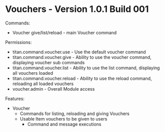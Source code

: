# Vouchers - Version 1.0.1 Build 001

Commands:
- Voucher give/list/reload - main Voucher command

Permissions:
- titan.command.voucher.use - Use the default voucher command
- titan.command.voucher.give - Ability to use the voucher command, displaying voucher sub commands
- titan.command.voucher.list - Ability to use the list command, displaying all vouchers loaded
- titan.command.voucher.reload - Ability to use the reload command, reloading all loaded vouchers
- voucher.admin - Overall Module access

Features:
- Voucher
  - Commands for listing, reloading and giving Vouchers
  - Usable Item vouchers to be given to users
    - Command and message executions
